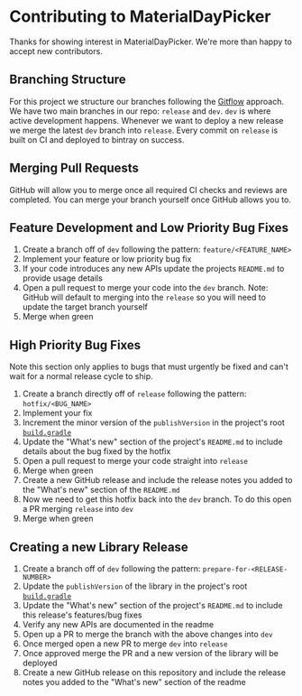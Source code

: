 # Contributing to MaterialDayPicker

Thanks for showing interest in MaterialDayPicker. We're more than happy to accept new contributors.

## Branching Structure

For this project we structure our branches following the [Gitflow](https://www.atlassian.com/git/tutorials/comparing-workflows/gitflow-workflow) approach. We have two main branches in our repo: `release` and `dev`. `dev` is where active development happens. Whenever we want to deploy a new release we merge the latest `dev` branch into `release`. Every commit on `release` is built on CI and deployed to bintray on success.

## Merging Pull Requests

GitHub will allow you to merge once all required CI checks and reviews are completed. You can merge your branch yourself once GitHub allows you to.

## Feature Development and Low Priority Bug Fixes

1) Create a branch off of `dev` following the pattern: `feature/<FEATURE_NAME>`
2) Implement your feature or low priority bug fix
3) If your code introduces any new APIs update the projects `README.md` to provide usage details
4) Open a pull request to merge your code into the `dev` branch. Note: GitHub will default to merging into the `release` so you will need to update the target branch yourself
5) Merge when green

## High Priority Bug Fixes

Note this section only applies to bugs that must urgently be fixed and can't wait for a normal release cycle to ship.

1) Create a branch directly off of `release` following the pattern: `hotfix/<BUG_NAME>`
2) Implement your fix
3) Increment the minor version of the `publishVersion` in the project's root [`build.gradle`](./build.gradle#L14)
4) Update the "What's new" section of the project's `README.md` to include details about the bug fixed by the hotfix
5) Open a pull request to merge your code straight into `release`
6) Merge when green
7) Create a new GitHub release and include the release notes you added to the "What's new" section of the `README.md`
8) Now we need to get this hotfix back into the `dev` branch. To do this open a PR merging `release` into `dev`
9) Merge when green

## Creating a new Library Release

1) Create a branch off of `dev` following the pattern: `prepare-for-<RELEASE-NUMBER>`
2) Update the `publishVersion` of the library in the project's root [`build.gradle`](./build.gradle#L14)
3) Update the "What's new" section of the project's `README.md` to include this release's features/bug fixes
4) Verify any new APIs are documented in the readme
5) Open up a PR to merge the branch with the above changes into `dev`
6) Once merged open a new PR to merge `dev` into `release`
7) Once approved merge the PR and a new version of the library will be deployed
8) Create a new GitHub release on this repository and include the release notes you added to the "What's new" section of the readme